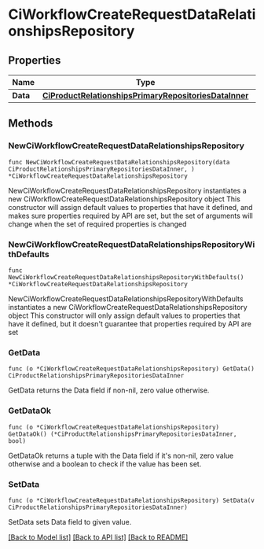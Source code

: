 # CiWorkflowCreateRequestDataRelationshipsRepository

## Properties

Name | Type | Description | Notes
------------ | ------------- | ------------- | -------------
**Data** | [**CiProductRelationshipsPrimaryRepositoriesDataInner**](CiProductRelationshipsPrimaryRepositoriesDataInner.md) |  | 

## Methods

### NewCiWorkflowCreateRequestDataRelationshipsRepository

`func NewCiWorkflowCreateRequestDataRelationshipsRepository(data CiProductRelationshipsPrimaryRepositoriesDataInner, ) *CiWorkflowCreateRequestDataRelationshipsRepository`

NewCiWorkflowCreateRequestDataRelationshipsRepository instantiates a new CiWorkflowCreateRequestDataRelationshipsRepository object
This constructor will assign default values to properties that have it defined,
and makes sure properties required by API are set, but the set of arguments
will change when the set of required properties is changed

### NewCiWorkflowCreateRequestDataRelationshipsRepositoryWithDefaults

`func NewCiWorkflowCreateRequestDataRelationshipsRepositoryWithDefaults() *CiWorkflowCreateRequestDataRelationshipsRepository`

NewCiWorkflowCreateRequestDataRelationshipsRepositoryWithDefaults instantiates a new CiWorkflowCreateRequestDataRelationshipsRepository object
This constructor will only assign default values to properties that have it defined,
but it doesn't guarantee that properties required by API are set

### GetData

`func (o *CiWorkflowCreateRequestDataRelationshipsRepository) GetData() CiProductRelationshipsPrimaryRepositoriesDataInner`

GetData returns the Data field if non-nil, zero value otherwise.

### GetDataOk

`func (o *CiWorkflowCreateRequestDataRelationshipsRepository) GetDataOk() (*CiProductRelationshipsPrimaryRepositoriesDataInner, bool)`

GetDataOk returns a tuple with the Data field if it's non-nil, zero value otherwise
and a boolean to check if the value has been set.

### SetData

`func (o *CiWorkflowCreateRequestDataRelationshipsRepository) SetData(v CiProductRelationshipsPrimaryRepositoriesDataInner)`

SetData sets Data field to given value.



[[Back to Model list]](../README.md#documentation-for-models) [[Back to API list]](../README.md#documentation-for-api-endpoints) [[Back to README]](../README.md)


